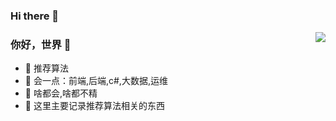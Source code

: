 ### Hi there 👋
<img align="right" src="https://github-readme-stats.vercel.app/api?username=jditlee&show_icons=true&icon_color=CE1D2D&text_color=718096&bg_color=ffffff&hide_title=true" />

### 你好，世界 👋

- :orange_book: 推荐算法
- :hammer: 会一点：前端,后端,c#,大数据,运维
- :ram: 啥都会,啥都不精
- :meat_on_bone: 这里主要记录推荐算法相关的东西
<!--
**jditlee/jditlee** is a ✨ _special_ ✨ repository because its `README.md` (this file) appears on your GitHub profile.

Here are some ideas to get you started:

- 🔭 I’m currently working on ...
- 🌱 I’m currently learning ...
- 👯 I’m looking to collaborate on ...
- 🤔 I’m looking for help with ...
- 💬 Ask me about ...
- 📫 How to reach me: ...
- 😄 Pronouns: ...
- ⚡ Fun fact: ...
-->
